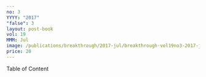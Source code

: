 ```yaml
---
no: 3
YYYY: "2017"
"false": 3
layout: post-book
vol: 19
MMM: Jul
image: /publications/breakthrough/2017-jul/breakthrough-vol19no3-2017-july.jpg
price: 20
---
```

Table of Content